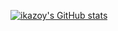 [![ikazoy's GitHub stats](https://github-readme-stats.vercel.app/api?username=ikazoy&count_private=true)](https://github.com/anuraghazra/github-readme-stats)
